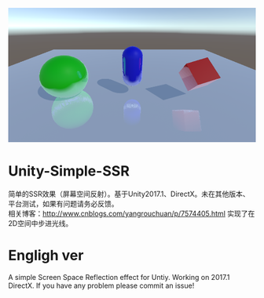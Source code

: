 ![emmmmmmm](Image.png)
# Unity-Simple-SSR
简单的SSR效果（屏幕空间反射）。基于Unity2017.1、DirectX。未在其他版本、平台测试，如果有问题请务必反馈。  
相关博客：http://www.cnblogs.com/yangrouchuan/p/7574405.html
实现了在2D空间中步进光线。

# Engligh ver
A simple Screen Space Reflection effect for Untiy. Working on 2017.1 DirectX. If you have any problem please commit an issue!
